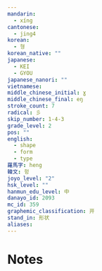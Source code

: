```yaml
---
mandarin:
  - xíng
cantonese:
  - jing4
korean:
  - 형
korean_native: ""
japanese:
  - KEI
  - GYOU
japanese_nanori: ""
vietnamese:
middle_chinese_initial: ɣ
middle_chinese_final: eŋ
stroke_count: 7
radical: 彡
skip_number: 1-4-3
grade_level: 2
pos: ""
english:
  - shape
  - form
  - type
羅馬字: heng
韓文: 헝
joyo_level: "2"
hsk_level: ""
hanmun_edu_level: 中
danayo_id: 2093
mc_id: 359
graphemic_classification: 开
stand_in: 形状
aliases:
---
```


# Notes
